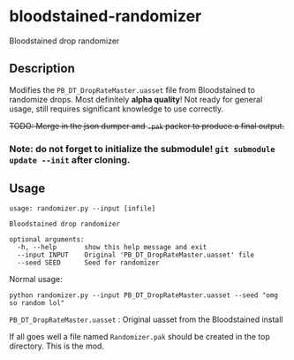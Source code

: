 # bloodstained-randomizer
Bloodstained drop randomizer

## Description
Modifies the `PB_DT_DropRateMaster.uasset` file from Bloodstained to randomize drops.
Most definitely **alpha quality**!  Not ready for general usage, still requires significant knowledge to use correctly.

~~TODO: Merge in the json dumper and `.pak` packer to produce a final output.~~

### Note: do not forget to initialize the submodule!  `git submodule update --init` after cloning.

## Usage

```
usage: randomizer.py --input [infile]

Bloodstained drop randomizer

optional arguments:
  -h, --help       show this help message and exit
  --input INPUT    Original 'PB_DT_DropRateMaster.uasset' file
  --seed SEED      Seed for randomizer
```

Normal usage:

`python randomizer.py --input PB_DT_DropRateMaster.uasset --seed "omg so random lol"`

`PB_DT_DropRateMaster.uasset` : Original uasset from the Bloodstained install

If all goes well a file named `Randomizer.pak` should be created in the top directory.  This is the mod.